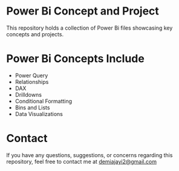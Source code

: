# Power Bi Concept and Project
This repository holds a collection of Power Bi files showcasing key concepts and projects.

# Power Bi Concepts Include
- Power Query
- Relationships
- DAX
- Drilldowns
- Conditional Formatting
- Bins and Lists
- Data Visualizations



# Contact
If you have any questions, suggestions, or concerns regarding this repository, feel free to contact me at demiajayi2@gmail.com
